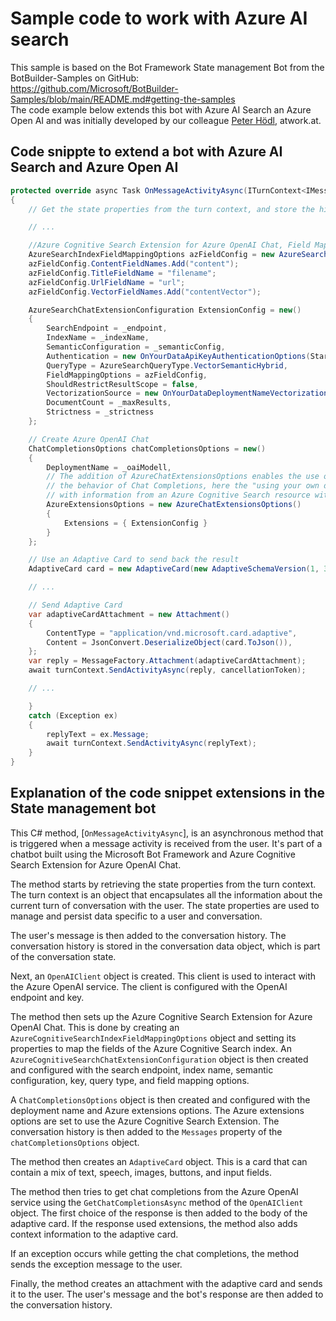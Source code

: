 # Sample code to work with Azure AI search

This sample is based on the Bot Framework State management Bot from the BotBuilder-Samples on GitHub:  
https://github.com/Microsoft/BotBuilder-Samples/blob/main/README.md#getting-the-samples  
The code example below extends this bot with Azure AI Search an Azure Open AI and was initially developed by our colleague [Peter Hödl](https://github.com/peterhoedl), atwork.at.

## Code snippte to extend a bot with Azure AI Search and Azure Open AI

```csharp
protected override async Task OnMessageActivityAsync(ITurnContext<IMessageActivity> turnContext, CancellationToken cancellationToken)
{
    // Get the state properties from the turn context, and store the history of the conversation.

    // ...

    //Azure Cognitive Search Extension for Azure OpenAI Chat, Field Mappings
    AzureSearchIndexFieldMappingOptions azFieldConfig = new AzureSearchIndexFieldMappingOptions();
    azFieldConfig.ContentFieldNames.Add("content");
    azFieldConfig.TitleFieldName = "filename";
    azFieldConfig.UrlFieldName = "url";
    azFieldConfig.VectorFieldNames.Add("contentVector");

    AzureSearchChatExtensionConfiguration ExtensionConfig = new()
    {
        SearchEndpoint = _endpoint,
        IndexName = _indexName,
        SemanticConfiguration = _semanticConfig,
        Authentication = new OnYourDataApiKeyAuthenticationOptions(Startup.botConfiguration.searchKey),
        QueryType = AzureSearchQueryType.VectorSemanticHybrid,
        FieldMappingOptions = azFieldConfig,
        ShouldRestrictResultScope = false,
        VectorizationSource = new OnYourDataDeploymentNameVectorizationSource(_oaiVectorizer),
        DocumentCount = _maxResults,
        Strictness = _strictness
    };

    // Create Azure OpenAI Chat 
    ChatCompletionsOptions chatCompletionsOptions = new()
    {
        DeploymentName = _oaiModell,
        // The addition of AzureChatExtensionsOptions enables the use of Azure OpenAI capabilities that add to
        // the behavior of Chat Completions, here the "using your own data" feature to supplement the context
        // with information from an Azure Cognitive Search resource with documents that have been indexed.
        AzureExtensionsOptions = new AzureChatExtensionsOptions()
        {
            Extensions = { ExtensionConfig }
        }
    };

    // Use an Adaptive Card to send back the result
    AdaptiveCard card = new AdaptiveCard(new AdaptiveSchemaVersion(1, 3));

    // ...

    // Send Adaptive Card
    var adaptiveCardAttachment = new Attachment()
    {
        ContentType = "application/vnd.microsoft.card.adaptive",
        Content = JsonConvert.DeserializeObject(card.ToJson()),
    };
    var reply = MessageFactory.Attachment(adaptiveCardAttachment);
    await turnContext.SendActivityAsync(reply, cancellationToken);

    // ...

    }
    catch (Exception ex)
    {
        replyText = ex.Message;
        await turnContext.SendActivityAsync(replyText);
    }
}
```

## Explanation of the code snippet extensions in the State management bot

This C# method, [`OnMessageActivityAsync`], is an asynchronous method that is triggered when a message activity is received from the user. It's part of a chatbot built using the Microsoft Bot Framework and Azure Cognitive Search Extension for Azure OpenAI Chat.

The method starts by retrieving the state properties from the turn context. The turn context is an object that encapsulates all the information about the current turn of conversation with the user. The state properties are used to manage and persist data specific to a user and conversation.

The user's message is then added to the conversation history. The conversation history is stored in the conversation data object, which is part of the conversation state.

Next, an `OpenAIClient` object is created. This client is used to interact with the Azure OpenAI service. The client is configured with the OpenAI endpoint and key.

The method then sets up the Azure Cognitive Search Extension for Azure OpenAI Chat. This is done by creating an `AzureCognitiveSearchIndexFieldMappingOptions` object and setting its properties to map the fields of the Azure Cognitive Search index. An `AzureCognitiveSearchChatExtensionConfiguration` object is then created and configured with the search endpoint, index name, semantic configuration, key, query type, and field mapping options.

A `ChatCompletionsOptions` object is then created and configured with the deployment name and Azure extensions options. The Azure extensions options are set to use the Azure Cognitive Search Extension. The conversation history is then added to the `Messages` property of the `chatCompletionsOptions` object.

The method then creates an `AdaptiveCard` object. This is a card that can contain a mix of text, speech, images, buttons, and input fields.

The method then tries to get chat completions from the Azure OpenAI service using the `GetChatCompletionsAsync` method of the `OpenAIClient` object. The first choice of the response is then added to the body of the adaptive card. If the response used extensions, the method also adds context information to the adaptive card.

If an exception occurs while getting the chat completions, the method sends the exception message to the user.

Finally, the method creates an attachment with the adaptive card and sends it to the user. The user's message and the bot's response are then added to the conversation history.
